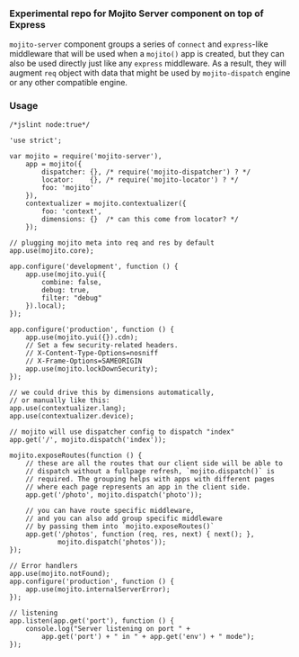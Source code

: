 ### Experimental repo for Mojito Server component on top of Express

`mojito-server` component groups a series of `connect` and `express`-like middleware that
will be used when a `mojito()` app is created, but they can also be used directly just like
any `express` middleware. As a result, they will augment `req` object with data that might
be used by `mojito-dispatch` engine or any other compatible engine.

### Usage

```
/*jslint node:true*/

'use strict';

var mojito = require('mojito-server'),
    app = mojito({
        dispatcher: {}, /* require('mojito-dispatcher') ? */
        locator:    {}, /* require('mojito-locator') ? */
        foo: 'mojito'
    }),
    contextualizer = mojito.contextualizer({
        foo: 'context',
        dimensions: {}  /* can this come from locator? */
    });

// plugging mojito meta into req and res by default
app.use(mojito.core);

app.configure('development', function () {
    app.use(mojito.yui({
        combine: false,
        debug: true,
        filter: "debug"
    }).local);
});

app.configure('production', function () {
    app.use(mojito.yui({}).cdn);
    // Set a few security-related headers.
    // X-Content-Type-Options=nosniff
    // X-Frame-Options=SAMEORIGIN
    app.use(mojito.lockDownSecurity);
});

// we could drive this by dimensions automatically,
// or manually like this:
app.use(contextualizer.lang);
app.use(contextualizer.device);

// mojito will use dispatcher config to dispatch "index"
app.get('/', mojito.dispatch('index'));

mojito.exposeRoutes(function () {
    // these are all the routes that our client side will be able to
    // dispatch without a fullpage refresh, `mojito.dispatch()` is
    // required. The grouping helps with apps with different pages
    // where each page represents an app in the client side.
    app.get('/photo', mojito.dispatch('photo'));

    // you can have route specific middleware,
    // and you can also add group specific middleware
    // by passing them into `mojito.exposeRoutes()`
    app.get('/photos', function (req, res, next) { next(); },
            mojito.dispatch('photos'));
});

// Error handlers
app.use(mojito.notFound);
app.configure('production', function () {
    app.use(mojito.internalServerError);
});

// listening
app.listen(app.get('port'), function () {
    console.log("Server listening on port " +
        app.get('port') + " in " + app.get('env') + " mode");
});
```
